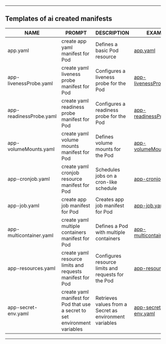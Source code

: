 
---

## Templates of ai created manifests

| NAME               | PROMPT                                              | DESCRIPTION                                                 | EXAMPLE                                              |
|-------------------------|-----------------------------------------------------|-------------------------------------------------------------|------------------------------------------------------|
| app.yaml                | create app yaml manifest for Pod              | Defines a basic Pod resource                               | [app.yaml](https://raw.githubusercontent.com/ArtemVoloshyn/prometheus_5module_kubernetes_in_action/main/yaml/app.yaml)                |
| app-livenessProbe.yaml  | create yaml liveness probe manifest for Pod                          | Configures a liveness probe for the Pod                    | [app-livenessProbe.yaml](https://raw.githubusercontent.com/ArtemVoloshyn/prometheus_5module_kubernetes_in_action/main/yaml/app-livenessProbe.yaml)  |
| app-readinessProbe.yaml | create yaml readiness probe manifest for Pod                          | Configures a readiness probe for the Pod                   | [app-readinessProbe.yaml](https://raw.githubusercontent.com/ArtemVoloshyn/prometheus_5module_kubernetes_in_action/main/yaml/app-readinessProbe.yaml) |
| app-volumeMounts.yaml   | create yaml volume mounts manifest for Pod                            | Defines volume mounts for the Pod                          | [app-volumeMounts.yaml](https://raw.githubusercontent.com/ArtemVoloshyn/prometheus_5module_kubernetes_in_action/main/yaml/app-volumeMounts.yaml)   |
| app-cronjob.yaml        | create yaml cronjob resource manifest for Pod                  | Schedules jobs on a cron-like schedule                      | [app-cronjob.yaml](https://raw.githubusercontent.com/ArtemVoloshyn/prometheus_5module_kubernetes_in_action/main/yaml/app-cronjob.yamll)        |
| app-job.yaml     | create app job manifest for Pod            | Creates app job manifest for Pod    | [app-job.yaml](https://raw.githubusercontent.com/ArtemVoloshyn/prometheus_5module_kubernetes_in_action/main/yaml/app-job.yaml)    |
| app-multicontainer.yaml | create yaml multiple containers manifest for Pod                         | Defines a Pod with multiple containers                      | [app-multicontainer.yaml](https://raw.githubusercontent.com/ArtemVoloshyn/prometheus_5module_kubernetes_in_action/main/yaml/app-multicontainer.yaml) |
| app-resources.yaml      | create yaml resource limits and requests manifest for Pod             | Configures resource limits and requests for the Pod        | [app-resources.yaml](https://raw.githubusercontent.com/ArtemVoloshyn/prometheus_5module_kubernetes_in_action/main/yaml/app-resources.yaml)      |
| app-secret-env.yaml     | create yaml manifest for Pod that use a secret to set environment variables            | Retrieves values from a Secret as environment variables    | [app-secret-env.yaml](https://raw.githubusercontent.com/ArtemVoloshyn/prometheus_5module_kubernetes_in_action/main/yaml/app-secret-env.yaml)    |

---

